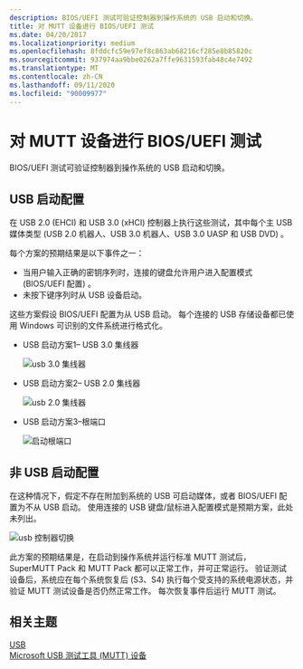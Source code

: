 ```yaml
---
description: BIOS/UEFI 测试可验证控制器到操作系统的 USB 启动和切换。
title: 对 MUTT 设备进行 BIOS/UEFI 测试
ms.date: 04/20/2017
ms.localizationpriority: medium
ms.openlocfilehash: 8fddcfc59e97ef8c863ab68216cf285e8b85820c
ms.sourcegitcommit: 937974aa9bbe0262a7ffe9631593fab48c4e7492
ms.translationtype: MT
ms.contentlocale: zh-CN
ms.lasthandoff: 09/11/2020
ms.locfileid: "90009977"
---
```

# <a name="biosuefi-testing-with-the-mutt-devices"></a>对 MUTT 设备进行 BIOS/UEFI 测试


BIOS/UEFI 测试可验证控制器到操作系统的 USB 启动和切换。

## <a name="usb-boot-configurations"></a>USB 启动配置


在 USB 2.0 (EHCI) 和 USB 3.0 (xHCI) 控制器上执行这些测试，其中每个主 USB 媒体类型 (USB 2.0 机器人、USB 3.0 机器人、USB 3.0 UASP 和 USB DVD) 。

每个方案的预期结果是以下事件之一：

-   当用户输入正确的密钥序列时，连接的键盘允许用户进入配置模式 (BIOS/UEFI 配置) 。
-   未按下键序列时从 USB 设备启动。

这些方案假设 BIOS/UEFI 配置为从 USB 启动。 每个连接的 USB 存储设备都已使用 Windows 可识别的文件系统进行格式化。

-   USB 启动方案1– USB 3.0 集线器

    ![usb 3.0 集线器](images/fig16-usb-bootbehind30hub.png)

-   USB 启动方案2– USB 2.0 集线器

    ![usb 2.0 集线器](images/fig17-usb-bootbehind20hub.png)

-   USB 启动方案3–根端口

    ![启动根端口](images/fig18-usb-bootrootport.png)

## <a name="non-usb-boot-configurations"></a>非 USB 启动配置


在这种情况下，假定不存在附加到系统的 USB 可启动媒体，或者 BIOS/UEFI 配置为不从 USB 启动。 使用连接的 USB 键盘/鼠标进入配置模式是预期方案，此处未列出。

![usb 控制器切换](images/fig19-usb-controllerhandoff.png)

此方案的预期结果是，在启动到操作系统并运行标准 MUTT 测试后，SuperMUTT Pack 和 MUTT Pack 都可以正常工作，并可正常运行。 验证测试设备后，系统应在每个系统恢复后 (S3、S4) 执行每个受支持的系统电源状态，并验证 MUTT 测试设备是否仍然正常工作。 每次恢复事件后运行 MUTT 测试。

## <a name="related-topics"></a>相关主题
[USB](../index.yml)  
[Microsoft USB 测试工具 (MUTT) 设备](microsoft-usb-test-tool--mutt--devices.md)